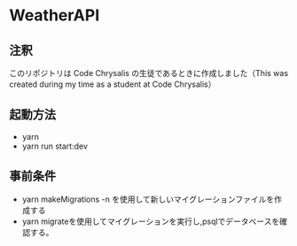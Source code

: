 # WeatherAPI

## 注釈

このリポジトリは Code Chrysalis の生徒であるときに作成しました（This was created during my time as a student at Code Chrysalis）

## 起動方法
* yarn
* yarn run start:dev

## 事前条件
* yarn makeMigrations -n <MigrationName>を使用して新しいマイグレーションファイルを作成する
* yarn migrateを使用してマイグレーションを実行し,psqlでデータベースを確認する。
